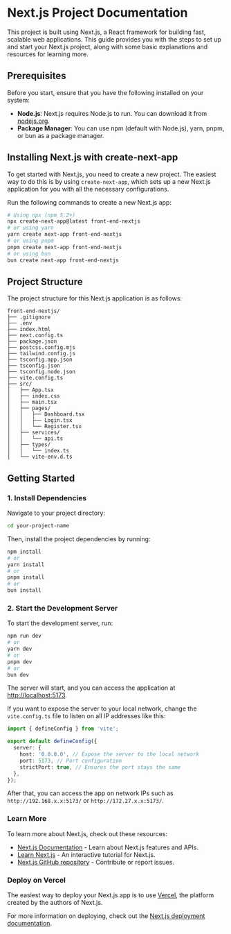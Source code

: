 # Next.js Project Documentation

This project is built using Next.js, a React framework for building fast, scalable web applications. This guide provides you with the steps to set up and start your Next.js project, along with some basic explanations and resources for learning more.

## Prerequisites

Before you start, ensure that you have the following installed on your system:

- **Node.js**: Next.js requires Node.js to run. You can download it from [nodejs.org](https://nodejs.org).
- **Package Manager**: You can use npm (default with Node.js), yarn, pnpm, or bun as a package manager.

## Installing Next.js with create-next-app

To get started with Next.js, you need to create a new project. The easiest way to do this is by using `create-next-app`, which sets up a new Next.js application for you with all the necessary configurations.

Run the following commands to create a new Next.js app:

```bash
# Using npx (npm 5.2+)
npx create-next-app@latest front-end-nextjs
# or using yarn
yarn create next-app front-end-nextjs
# or using pnpm
pnpm create next-app front-end-nextjs
# or using bun
bun create next-app front-end-nextjs
```

## Project Structure

The project structure for this Next.js application is as follows:

```
front-end-nextjs/
├── .gitignore
├── .env
├── index.html
├── next.config.ts
├── package.json
├── postcss.config.mjs
├── tailwind.config.js
├── tsconfig.app.json
├── tsconfig.json
├── tsconfig.node.json
├── vite.config.ts
├── src/
│   ├── App.tsx
│   ├── index.css
│   ├── main.tsx
│   ├── pages/
│   │   ├── Dashboard.tsx
│   │   ├── Login.tsx
│   │   └── Register.tsx
│   ├── services/
│   │   └── api.ts
│   ├── types/
│   │   └── index.ts
│   └── vite-env.d.ts
```

## Getting Started

### 1. Install Dependencies

Navigate to your project directory:

```bash
cd your-project-name
```

Then, install the project dependencies by running:

```bash
npm install
# or
yarn install
# or
pnpm install
# or
bun install
```

### 2. Start the Development Server

To start the development server, run:

```bash
npm run dev
# or
yarn dev
# or
pnpm dev
# or
bun dev
```

The server will start, and you can access the application at [http://localhost:5173](http://localhost:5173).

If you want to expose the server to your local network, change the `vite.config.ts` file to listen on all IP addresses like this:

```ts
import { defineConfig } from 'vite';

export default defineConfig({
  server: {
    host: '0.0.0.0', // Expose the server to the local network
    port: 5173, // Port configuration
    strictPort: true, // Ensures the port stays the same
  },
});
```

After that, you can access the app on network IPs such as `http://192.168.x.x:5173/` or `http://172.27.x.x:5173/`.

### Learn More

To learn more about Next.js, check out these resources:

- [Next.js Documentation](https://nextjs.org/docs) - Learn about Next.js features and APIs.
- [Learn Next.js](https://nextjs.org/learn) - An interactive tutorial for Next.js.
- [Next.js GitHub repository](https://github.com/vercel/next.js) - Contribute or report issues.

### Deploy on Vercel

The easiest way to deploy your Next.js app is to use [Vercel](https://vercel.com/new?utm_medium=default-template&filter=next.js&utm_source=create-next-app&utm_campaign=create-next-app-readme), the platform created by the authors of Next.js.

For more information on deploying, check out the [Next.js deployment documentation](https://nextjs.org/docs/app/building-your-application/deploying).
